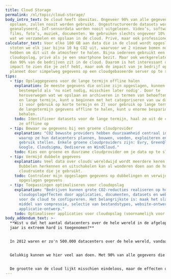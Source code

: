 ```yaml
---
title: Cloud Storage
permalink: /nl/topic/cloud-storage/
body_intro_text: De cloud heeft obesitas. Ongeveer 90% van alle gegevens die we
  opslaan, zullen nooit worden gebruikt. Ongestructureerde datasets worden nooit
  geanalyseerd, IoT-sensordata worden nooit uitgelezen. Video’s, software,
  films, foto’s, muziek, documenten. We gebruiken slechts ongeveer 10% van alles
  wat we verzamelen en opslaan in de cloud. Privé, maar ook professioneel.
calculator_text: Voor elke 100 GB aan data die in de cloud wordt opgeslagen,
  stoten we elk jaar bijna 10 kg CO2 uit, waarvoor we 2 nieuwe bomen nodig
  hebben om dit uit de atmosfeer te halen. Bijna iedereen gebruikt een soort van
  cloudopslag, privé als je een smartphone bezit. Maar ook werkgerelateerd. Meer
  dan 90% van de bedrijven zit in de cloud. Daarom is het interessant om de
  impact te zien die je zelf hebt, maar ook de impact van je bedrijf op de
  planeet door simpelweg gegevens op een cloudgebaseerde server op te slaan.
tips:
  - tip: Opslaggegevens voor de lange termijn offline halen
    explanation: De meeste gegevens die online zijn opgeslagen, kunnen worden
      bestempeld als 'nu niet nodig, misschien later nodig'. Door te
      heroverwegen wat we opslaan en archiveren in termen van behoeften op korte
      en lange termijn, kunt u beginnen met het categoriseren van uw datasets in
      1) voor gebruik op korte termijn en 2) voor gebruik op lange termijn. Door
      de langetermijn gegevens offline te halen, kunt u enorme besparingen
      behalen.
    todo: Identificeer datasets voor de lange termijn, haal ze uit de cloud en sla
      ze offline op
  - tip: Bewaar uw gegevens bij een groene cloudprovider
    explanation: "CO2 bewuste providers hebben duurzaamheid centraal in de manier
      waarop ze hun datacenters plannen, bouwen, voeden, exploiteren en buiten
      gebruik stellen. Enkele groene cloudproviders zijn: Evry, GreenQloud,
      Google, Cloudsigma, Dediserve en WindCloud."
    todo: Kies een groene en duurzame cloudprovider om je data op te slaan
  - tip: Vermijd dubbele gegevens
    explanation: Veel data over clouds wereldwijd wordt meerdere keren opgeslagen.
      Dubbelen herkennen en uitschakelen kan al wonderen doen aan de hoeveelheid
      cloudruimte die je gebruikt.
    todo: Controleer mijn opgeslagen gegevens op dubbelingen en verwijder dubbel
      opgeslagen gegevens
  - tip: Toepassingen optimaliseren voor cloudopslag
    explanation: "Bedrijven kunnen grote CO2-reducties realiseren op hun
      cloudopslageffecten door applicaties, documenten, datasets en websites
      voor de cloud te configureren. Het belangrijkste is: maak het slank door
      middel van compressie, selectie van bestandstypes, website-ontwerp en
      applicatie-ontwerp."
    todo: Optimaliseer applicaties voor cloudopslag (voornamelijk voor bedrijven)
body_addendum_text: >-
  **Wist u dat het aantal datacenters over de hele wereld in de afgelopen 10
  jaar is extreem hard is toegenomen?**


  In 2012 waren er zo'n 500.000 datacenters over de hele wereld, vandaag zijn dat er meer dan 8 miljoen en de komende jaren zullen dat er nog veel meer worden. De toch al zwaarlijvige cloud wordt dikker en dikker. De energiebehoefte verdubbelt elke 4 jaar, waardoor cloudopslag de snelst groeiende energieverbruikende sector ter wereld is. Als we zo doorgaan, zal in 2040 naar schatting 14% van de CO2-uitstoot in de wereld worden veroorzaakt door de elektriciteitsvraag van datacenters.


  Gelukkig kunnen we hier veel aan doen. Met 90% van alle gegevens die nooit worden gebruikt, met veel gegevens die zijn opgeslagen voor langdurige verzameling, met veel dubbele invoer en met niet-geoptimaliseerde applicatieconfiguraties, zijn er veel gebieden waarop we efficiënter kunnen worden in het gebruik van cloudopslagruimten.


  De grootte van de cloud lijkt misschien eindeloos, maar de effecten op aarde zijn heel reëel. Het is tijd om wat op te ruimen in onze privé- en bedrijfsclouds.
---
```


